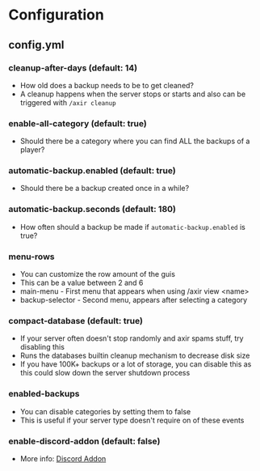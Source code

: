 # Configuration

## config.yml

### cleanup-after-days (default: 14)

* How old does a backup needs to be to get cleaned?
* A cleanup happens when the server stops or starts and also can be triggered with `/axir cleanup`

### enable-all-category (default: true)

* Should there be a category where you can find ALL the backups of a player?

### automatic-backup.enabled (default: true)

* Should there be a backup created once in a while?

### automatic-backup.seconds (default: 180)

* How often should a backup be made if `automatic-backup.enabled` is true?

### menu-rows

* You can customize the row amount of the guis
* This can be a value between 2 and 6
* main-menu - First menu that appears when using /axir view \<name\>
* backup-selector - Second menu, appears after selecting a category

### compact-database (default: true)

* If your server often doesn't stop randomly and axir spams stuff, try disabling this
* Runs the databases builtin cleanup mechanism to decrease disk size
* If you have 100K+ backups or a lot of storage, you can disable this as this could slow down the server shutdown process

### enabled-backups

* You can disable categories by setting them to false
* This is useful if your server type doesn't require on of these events

### enable-discord-addon (default: false)

* More info: [Discord Addon](AxInventoryRestore-Discord-Addon.md)